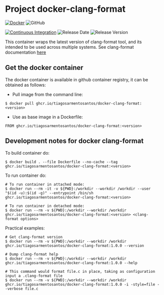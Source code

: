 # Project docker-clang-format

[![Docker](https://badgen.net/badge/icon/docker?icon=docker&label)](https://https://docker.com/)
![GitHub](https://img.shields.io/github/license/tiagosarmentosantos/docker-clang-format)

[![Continuous Integration](https://github.com/tiagosarmentosantos/docker-clang-format/actions/workflows/continuous_integration.yml/badge.svg?branch=main)](https://github.com/tiagosarmentosantos/docker-clang-format/actions/workflows/continuous_integration.yml)
![Release Date](https://img.shields.io/github/release-date/tiagosarmento/docker-clang-format)
![Release Version](https://img.shields.io/github/release-date/tiagosarmento/docker-clang-format)

This container wraps the latest version of clang-format tool, and its intended to be used across multiple systems.
See clang-format documentation [here](https://clang.llvm.org/docs/ClangFormatStyleOptions.html)

## Get the docker container
The docker container is available in github container registry, it can be obtained as follows:
* Pull image from the command line:
```shell
$ docker pull ghcr.io/tiagosarmentosantos/docker-clang-format:<version>
```
* Use as base image in a Dockerfile:
```shell
FROM ghcr.io/tiagosarmentosantos/docker-clang-format:<version>
```

## Development notes for docker clang-format

To build container do:
```shell
$ docker build . --file Dockerfile --no-cache --tag ghcr.io/tiagosarmentosantos/docker-clang-format:<version>
```

To run container do:
```shell
# To run container in attached mode:
$ docker run --rm -it -v ${PWD}:/workdir --workdir /workdir --user "$(id -u):$(id -g)" --entrypoint /bin/sh ghcr.io/tiagosarmentosantos/docker-clang-format:<version>

# To run container in detached mode:
$ docker run --rm -v ${PWD}:/workdir --workdir /workdir ghcr.io/tiagosarmentosantos/docker-clang-format:<version> <clang-format options>
```

Practical examples:
```shell
# Get clang-format version
$ docker run --rm -v ${PWD}:/workdir --workdir /workdir ghcr.io/tiagosarmentosantos/docker-clang-format:1.0.0 --version

# Dump clang-format help
$ docker run --rm -v ${PWD}:/workdir --workdir /workdir ghcr.io/tiagosarmentosantos/docker-clang-format:1.0.0 --help

# This command would format file.c in place, taking as configuration input a .clang-format file
$ docker run --rm -v ${PWD}:/workdir --workdir /workdir ghcr.io/tiagosarmentosantos/docker-clang-format:1.0.0 -i -style=file --verbose file.c
```


